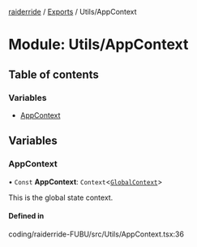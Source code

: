 [raiderride](../README.md) / [Exports](../modules.md) / Utils/AppContext

# Module: Utils/AppContext

## Table of contents

### Variables

- [AppContext](Utils_AppContext.md#appcontext)

## Variables

### AppContext

• `Const` **AppContext**: `Context`<[`GlobalContext`](App.md#globalcontext)\>

This is the global state context.

#### Defined in

coding/raiderride-FUBU/src/Utils/AppContext.tsx:36
